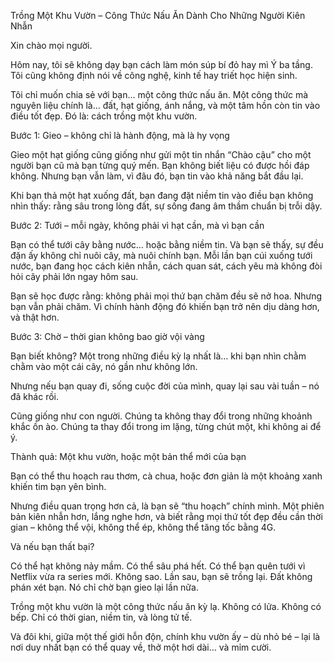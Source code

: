 Trồng Một Khu Vườn – Công Thức Nấu Ăn Dành Cho Những Người Kiên Nhẫn

Xin chào mọi người.

Hôm nay, tôi sẽ không dạy bạn cách làm món súp bí đỏ hay mì Ý ba tầng. Tôi cũng không định nói về công nghệ, kinh tế hay triết học hiện sinh.

Tôi chỉ muốn chia sẻ với bạn… một công thức nấu ăn. Một công thức mà nguyên liệu chính là… đất, hạt giống, ánh nắng, và một tâm hồn còn tin vào điều tốt đẹp.
Đó là: cách trồng một khu vườn.

Bước 1: Gieo – không chỉ là hành động, mà là hy vọng

Gieo một hạt giống cũng giống như gửi một tin nhắn “Chào cậu” cho một người bạn cũ mà bạn từng quý mến. Bạn không biết liệu có được hồi đáp không. Nhưng bạn vẫn làm, vì đâu đó, bạn tin vào khả năng bắt đầu lại.

Khi bạn thả một hạt xuống đất, bạn đang đặt niềm tin vào điều bạn không nhìn thấy: rằng sâu trong lòng đất, sự sống đang âm thầm chuẩn bị trỗi dậy.

Bước 2: Tưới – mỗi ngày, không phải vì hạt cần, mà vì bạn cần

Bạn có thể tưới cây bằng nước… hoặc bằng niềm tin.
Và bạn sẽ thấy, sự đều đặn ấy không chỉ nuôi cây, mà nuôi chính bạn.
Mỗi lần bạn cúi xuống tưới nước, bạn đang học cách kiên nhẫn, cách quan sát, cách yêu mà không đòi hỏi cây phải lớn ngay hôm sau.

Bạn sẽ học được rằng: không phải mọi thứ bạn chăm đều sẽ nở hoa. Nhưng bạn vẫn phải chăm. Vì chính hành động đó khiến bạn trở nên dịu dàng hơn, và thật hơn.

Bước 3: Chờ – thời gian không bao giờ vội vàng

Bạn biết không? Một trong những điều kỳ lạ nhất là… khi bạn nhìn chằm chằm vào một cái cây, nó gần như không lớn.

Nhưng nếu bạn quay đi, sống cuộc đời của mình, quay lại sau vài tuần – nó đã khác rồi.

Cũng giống như con người. Chúng ta không thay đổi trong những khoảnh khắc ồn ào. Chúng ta thay đổi trong im lặng, từng chút một, khi không ai để ý.


Thành quả: Một khu vườn, hoặc một bản thể mới của bạn

Bạn có thể thu hoạch rau thơm, cà chua, hoặc đơn giản là một khoảng xanh khiến tim bạn yên bình.

Nhưng điều quan trọng hơn cả, là bạn sẽ “thu hoạch” chính mình. Một phiên bản kiên nhẫn hơn, lắng nghe hơn, và biết rằng mọi thứ tốt đẹp đều cần thời gian – không thể vội, không thể ép, không thể tăng tốc bằng 4G.


Và nếu bạn thất bại?

Có thể hạt không nảy mầm. Có thể sâu phá hết. Có thể bạn quên tưới vì Netflix vừa ra series mới.
Không sao. Lần sau, bạn sẽ trồng lại. Đất không phán xét bạn. Nó chỉ chờ bạn gieo lại lần nữa.


Trồng một khu vườn là một công thức nấu ăn kỳ lạ.
Không có lửa. Không có bếp.
Chỉ có thời gian, niềm tin, và lòng tử tế.

Và đôi khi, giữa một thế giới hỗn độn, chính khu vườn ấy – dù nhỏ bé – lại là nơi duy nhất bạn có thể quay về, thở một hơi dài… và mỉm cười.